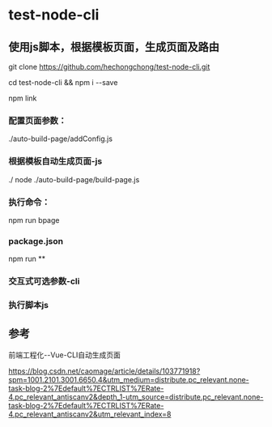 # test-node-cli
## 使用js脚本，根据模板页面，生成页面及路由

git clone https://github.com/hechongchong/test-node-cli.git

cd test-node-cli && npm i --save

npm link

### 配置页面参数：

./auto-build-page/addConfig.js

### 根据模板自动生成页面-js
./ 
node ./auto-build-page/build-page.js

### 执行命令：

npm run bpage

### package.json

npm run **

### 交互式可选参数-cli
### 执行脚本js


## 参考

前端工程化--Vue-CLI自动生成页面

https://blog.csdn.net/caomage/article/details/103771918?spm=1001.2101.3001.6650.4&utm_medium=distribute.pc_relevant.none-task-blog-2%7Edefault%7ECTRLIST%7ERate-4.pc_relevant_antiscanv2&depth_1-utm_source=distribute.pc_relevant.none-task-blog-2%7Edefault%7ECTRLIST%7ERate-4.pc_relevant_antiscanv2&utm_relevant_index=8


